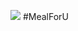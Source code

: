![](https://github.com/ttom1224/mealforU/blob/master/graguate/app/src/main/res/drawable/mealforu.jpg) #MealForU
